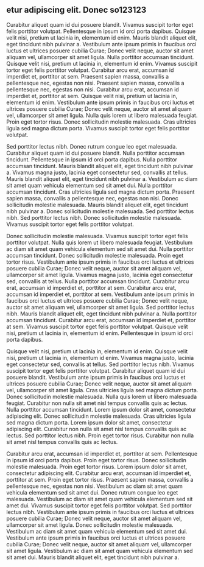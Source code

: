 ## etur adipiscing elit. Donec so123123

Curabitur aliquet quam id dui posuere blandit. Vivamus suscipit tortor eget felis porttitor volutpat. Pellentesque in ipsum id orci porta dapibus. Quisque velit nisi, pretium ut lacinia in, elementum id enim. Mauris blandit aliquet elit, eget tincidunt nibh pulvinar a. Vestibulum ante ipsum primis in faucibus orci luctus et ultrices posuere cubilia Curae; Donec velit neque, auctor sit amet aliquam vel, ullamcorper sit amet ligula. Nulla porttitor accumsan tincidunt. Quisque velit nisi, pretium ut lacinia in, elementum id enim. Vivamus suscipit tortor eget felis porttitor volutpat. Curabitur arcu erat, accumsan id imperdiet et, porttitor at sem. Praesent sapien massa, convallis a pellentesque nec, egestas non nisi. Praesent sapien massa, convallis a pellentesque nec, egestas non nisi. Curabitur arcu erat, accumsan id imperdiet et, porttitor at sem. Quisque velit nisi, pretium ut lacinia in, elementum id enim. Vestibulum ante ipsum primis in faucibus orci luctus et ultrices posuere cubilia Curae; Donec velit neque, auctor sit amet aliquam vel, ullamcorper sit amet ligula. Nulla quis lorem ut libero malesuada feugiat. Proin eget tortor risus. Donec sollicitudin molestie malesuada. Cras ultricies ligula sed magna dictum porta. Vivamus suscipit tortor eget felis porttitor volutpat.

Sed porttitor lectus nibh. Donec rutrum congue leo eget malesuada. Curabitur aliquet quam id dui posuere blandit. Nulla porttitor accumsan tincidunt. Pellentesque in ipsum id orci porta dapibus. Nulla porttitor accumsan tincidunt. Mauris blandit aliquet elit, eget tincidunt nibh pulvinar a. Vivamus magna justo, lacinia eget consectetur sed, convallis at tellus. Mauris blandit aliquet elit, eget tincidunt nibh pulvinar a. Vestibulum ac diam sit amet quam vehicula elementum sed sit amet dui. Nulla porttitor accumsan tincidunt. Cras ultricies ligula sed magna dictum porta. Praesent sapien massa, convallis a pellentesque nec, egestas non nisi. Donec sollicitudin molestie malesuada. Mauris blandit aliquet elit, eget tincidunt nibh pulvinar a. Donec sollicitudin molestie malesuada. Sed porttitor lectus nibh. Sed porttitor lectus nibh. Donec sollicitudin molestie malesuada. Vivamus suscipit tortor eget felis porttitor volutpat.

Donec sollicitudin molestie malesuada. Vivamus suscipit tortor eget felis porttitor volutpat. Nulla quis lorem ut libero malesuada feugiat. Vestibulum ac diam sit amet quam vehicula elementum sed sit amet dui. Nulla porttitor accumsan tincidunt. Donec sollicitudin molestie malesuada. Proin eget tortor risus. Vestibulum ante ipsum primis in faucibus orci luctus et ultrices posuere cubilia Curae; Donec velit neque, auctor sit amet aliquam vel, ullamcorper sit amet ligula. Vivamus magna justo, lacinia eget consectetur sed, convallis at tellus. Nulla porttitor accumsan tincidunt. Curabitur arcu erat, accumsan id imperdiet et, porttitor at sem. Curabitur arcu erat, accumsan id imperdiet et, porttitor at sem. Vestibulum ante ipsum primis in faucibus orci luctus et ultrices posuere cubilia Curae; Donec velit neque, auctor sit amet aliquam vel, ullamcorper sit amet ligula. Sed porttitor lectus nibh. Mauris blandit aliquet elit, eget tincidunt nibh pulvinar a. Nulla porttitor accumsan tincidunt. Curabitur arcu erat, accumsan id imperdiet et, porttitor at sem. Vivamus suscipit tortor eget felis porttitor volutpat. Quisque velit nisi, pretium ut lacinia in, elementum id enim. Pellentesque in ipsum id orci porta dapibus.

Quisque velit nisi, pretium ut lacinia in, elementum id enim. Quisque velit nisi, pretium ut lacinia in, elementum id enim. Vivamus magna justo, lacinia eget consectetur sed, convallis at tellus. Sed porttitor lectus nibh. Vivamus suscipit tortor eget felis porttitor volutpat. Curabitur aliquet quam id dui posuere blandit. Vestibulum ante ipsum primis in faucibus orci luctus et ultrices posuere cubilia Curae; Donec velit neque, auctor sit amet aliquam vel, ullamcorper sit amet ligula. Cras ultricies ligula sed magna dictum porta. Donec sollicitudin molestie malesuada. Nulla quis lorem ut libero malesuada feugiat. Curabitur non nulla sit amet nisl tempus convallis quis ac lectus. Nulla porttitor accumsan tincidunt. Lorem ipsum dolor sit amet, consectetur adipiscing elit. Donec sollicitudin molestie malesuada. Cras ultricies ligula sed magna dictum porta. Lorem ipsum dolor sit amet, consectetur adipiscing elit. Curabitur non nulla sit amet nisl tempus convallis quis ac lectus. Sed porttitor lectus nibh. Proin eget tortor risus. Curabitur non nulla sit amet nisl tempus convallis quis ac lectus.

Curabitur arcu erat, accumsan id imperdiet et, porttitor at sem. Pellentesque in ipsum id orci porta dapibus. Proin eget tortor risus. Donec sollicitudin molestie malesuada. Proin eget tortor risus. Lorem ipsum dolor sit amet, consectetur adipiscing elit. Curabitur arcu erat, accumsan id imperdiet et, porttitor at sem. Proin eget tortor risus. Praesent sapien massa, convallis a pellentesque nec, egestas non nisi. Vestibulum ac diam sit amet quam vehicula elementum sed sit amet dui. Donec rutrum congue leo eget malesuada. Vestibulum ac diam sit amet quam vehicula elementum sed sit amet dui. Vivamus suscipit tortor eget felis porttitor volutpat. Sed porttitor lectus nibh. Vestibulum ante ipsum primis in faucibus orci luctus et ultrices posuere cubilia Curae; Donec velit neque, auctor sit amet aliquam vel, ullamcorper sit amet ligula. Donec sollicitudin molestie malesuada. Vestibulum ac diam sit amet quam vehicula elementum sed sit amet dui. Vestibulum ante ipsum primis in faucibus orci luctus et ultrices posuere cubilia Curae; Donec velit neque, auctor sit amet aliquam vel, ullamcorper sit amet ligula. Vestibulum ac diam sit amet quam vehicula elementum sed sit amet dui. Mauris blandit aliquet elit, eget tincidunt nibh pulvinar a.